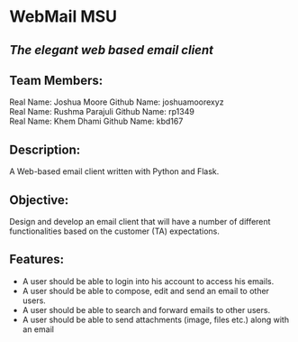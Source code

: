 #     WebMail MSU 
## *The elegant web based email client*

## Team Members: 
Real Name: Joshua Moore        Github Name: joshuamoorexyz  <br />
Real Name:  Rushma Parajuli    Github Name: rp1349  <br />
Real Name:  Khem Dhami         Github Name: kbd167  <br />




## Description: 
A Web-based email client written with Python and Flask.  <br />



## Objective: 
Design and develop an email client that will have a number of different functionalities
based on the customer (TA) expectations. <br />



## Features: 
- A user should be able to login into his account to access his emails. <br />
- A user should be able to compose, edit and send an email to other users. <br />
- A user should be able to search and forward emails to other users. <br />
- A user should be able to send attachments (image, files etc.) along with an email <br />

